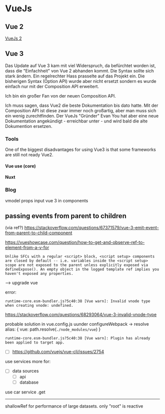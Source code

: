 # VueJs

## Vue 2
[VueJs 2](https://vuejs.org/)
## Vue 3
Das Update auf Vue 3 kam mit viel Widerspruch, da befürchtet worden ist, dass die "Einfachheit" von Vue 2 abhanden kommt. Die Syntax sollte sich stark ändern. Ein regelrechter Hass prasselte auf das Projekt ein. Die bisherigen Syntax (Option API) wurde aber nicht ersetzt sondern es wurde einfach nur mit der Composition API erweitert. 

Ich bin ein großer Fan von der neuen Composition API. 

Ich muss sagen, dass Vue2 die beste Dokumentation bis dato hatte. Mit der Composition API ist diese zwar immer noch großartig, aber man muss sich ein wenig zurechtfinden. Der VueJs "Gründer" Evan You hat aber eine neue Dokumentation angekündigt - erreichbar unter -  und wird bald die alte Dokumention ersetzen.


### Tools
One of the biggest disadvantages for using Vue3 is that some frameworks are still not ready Vue2. 

#### Vue use (core)

#### Nuxt



### Blog
vmodel props input vue 3 in components


## passing events from parent to children

(via ref?)
https://stackoverflow.com/questions/67371579/vue-3-emit-event-from-parent-to-child-component


https://vueshowcase.com/question/how-to-get-and-observe-ref-to-element-from-a-v-for

```
Unlike SFCs with a regular <script> block, <script setup> components are closed by default -- i.e. variables inside the <script setup> scope are not exposed to the parent unless explicitly exposed via defineExpose(). An empty object in the logged template ref implies you haven't exposed any properties.
```

--> upgrade vue

error:
```
runtime-core.esm-bundler.js?5c40:38 [Vue warn]: Invalid vnode type when creating vnode: undefined. 
```
https://stackoverflow.com/questions/68293064/vue-3-invalid-vnode-type

probable solution in vue.config.js uunder configureWebpack -> resolve 
            alias: {
                vue: path.resolve(`./node_modules/vue`)
            }

```
runtime-core.esm-bundler.js?5c40:38 [Vue warn]: Plugin has already been applied to target app.
```


- [ ] https://github.com/vuejs/vue-cli/issues/2754

use services more for:
- [ ] data sources
    - [ ] api 
    - [ ] database

use car service .get


---
shallowRef for performance of large datasets. only "root" is reactive 
